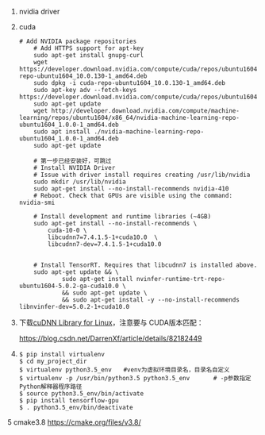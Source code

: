 1. nvidia driver

2. cuda

   ```
   # Add NVIDIA package repositories
       # Add HTTPS support for apt-key
       sudo apt-get install gnupg-curl
       wget https://developer.download.nvidia.com/compute/cuda/repos/ubuntu1604/x86_64/cuda-repo-ubuntu1604_10.0.130-1_amd64.deb
       sudo dpkg -i cuda-repo-ubuntu1604_10.0.130-1_amd64.deb
       sudo apt-key adv --fetch-keys https://developer.download.nvidia.com/compute/cuda/repos/ubuntu1604/x86_64/7fa2af80.pub
       sudo apt-get update
       wget http://developer.download.nvidia.com/compute/machine-learning/repos/ubuntu1604/x86_64/nvidia-machine-learning-repo-ubuntu1604_1.0.0-1_amd64.deb
       sudo apt install ./nvidia-machine-learning-repo-ubuntu1604_1.0.0-1_amd64.deb
       sudo apt-get update
   
       # 第一步已经安装好，可跳过
       # Install NVIDIA Driver
       # Issue with driver install requires creating /usr/lib/nvidia
       sudo mkdir /usr/lib/nvidia
       sudo apt-get install --no-install-recommends nvidia-410
       # Reboot. Check that GPUs are visible using the command: nvidia-smi
   
       # Install development and runtime libraries (~4GB)
       sudo apt-get install --no-install-recommends \
           cuda-10-0 \
           libcudnn7=7.4.1.5-1+cuda10.0  \
           libcudnn7-dev=7.4.1.5-1+cuda10.0
       
   
       # Install TensorRT. Requires that libcudnn7 is installed above.
       sudo apt-get update && \
               sudo apt-get install nvinfer-runtime-trt-repo-ubuntu1604-5.0.2-ga-cuda10.0 \
               && sudo apt-get update \
               && sudo apt-get install -y --no-install-recommends libnvinfer-dev=5.0.2-1+cuda10.0
   ```

   

3. 下载[cuDNN Library for Linux](https://developer.nvidia.com/compute/machine-learning/cudnn/secure/v7.6.0.64/prod/10.0_20190516/cudnn-10.0-linux-x64-v7.6.0.64.tgz)，注意要与 CUDA版本匹配：

   <https://blog.csdn.net/DarrenXf/article/details/82182449>

4. ```
   $ pip install virtualenv
   $ cd my_project_dir
   $ virtualenv python3.5_env　　#venv为虚拟环境目录名，目录名自定义
   $ virtualenv -p /usr/bin/python3.5 python3.5_env　　　　# -p参数指定Python解释器程序路径
   $ source python3.5_env/bin/activate  
   $ pip install tensorflow-gpu
   $ . python3.5_env/bin/deactivate
   ```

   

5  cmake3.8 <https://cmake.org/files/v3.8/>